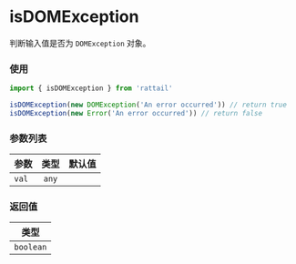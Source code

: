 # isDOMException

判断输入值是否为 `DOMException` 对象。

### 使用

```ts
import { isDOMException } from 'rattail'

isDOMException(new DOMException('An error occurred')) // return true
isDOMException(new Error('An error occurred')) // return false
```

### 参数列表

| 参数  | 类型  | 默认值 |
| ----- | :---: | -----: |
| `val` | `any` |        |

### 返回值

|   类型    |
| :-------: |
| `boolean` |
